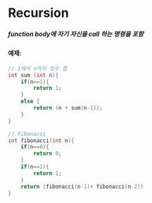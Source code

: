 # Recursion
##### function body에 자기 자신을 call 하는 명령을 포함

#### 예제:
```cpp
// 1에서 n까지 정수 합
int sum (int n){
	if(n==1){
		return 1;
	}
	else {
		return (n + sum(n-1));
	}
}
``` 

```cpp
// Fibonacci
int fibonacci(int n){
	if(n==0){
		return 0;
	}
	if(n==1){
		return 1;
	}
	return (fibonacci(n-1)+ fibonacci(n-2))
}
```

